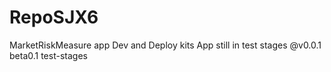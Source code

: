 # RepoSJX6
MarketRiskMeasure app Dev and Deploy kits
App still in test stages @v0.0.1 beta0.1 test-stages

